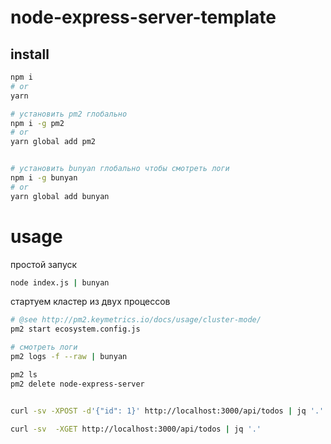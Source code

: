 # node-express-server-template


## install

```bash
npm i
# or
yarn

# установить pm2 глобально
npm i -g pm2
# or
yarn global add pm2


# установить bunyan глобально чтобы смотреть логи
npm i -g bunyan
# or
yarn global add bunyan
```

# usage

простой запуск

```bash
node index.js | bunyan
```

стартуем кластер из двух процессов

```bash
# @see http://pm2.keymetrics.io/docs/usage/cluster-mode/
pm2 start ecosystem.config.js

# смотреть логи
pm2 logs -f --raw | bunyan

pm2 ls
pm2 delete node-express-server


```


```bash

curl -sv -XPOST -d'{"id": 1}' http://localhost:3000/api/todos | jq '.'

curl -sv  -XGET http://localhost:3000/api/todos | jq '.'

```
